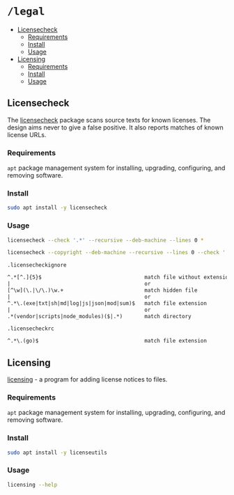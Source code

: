 # `/legal`

- [Licensecheck](#licensecheck)
  - [Requirements](#requirements)
  - [Install](#install)
  - [Usage](#usage)
- [Licensing](#licensing)
  - [Requirements](#requirements-1)
  - [Install](#install-1)
  - [Usage](#usage-1)

## Licensecheck

The [licensecheck](https://github.com/google/licensecheck) package scans source texts for known licenses. The design aims never to give a false positive. It also reports matches of known license URLs.

### Requirements

`apt` package management system for installing, upgrading, configuring, and removing software.

### Install

```bash
sudo apt install -y licensecheck
```

### Usage

```bash
licensecheck --check '.*' --recursive --deb-machine --lines 0 *

licensecheck --copyright --deb-machine --recursive --lines 0 --check '.*' --ignore '.*\.ttf$' -- *
```

`.licensecheckignore`

```txt
^.*[^.]{5}$                                 match file without extension
|                                           or
[^\w](\.|\/\.)\w.+                          match hidden file
|                                           or
^.*\.(exe|txt|sh|md|log|js|json|mod|sum)$   match file extension
|                                           or
.*(vendor|scripts|node_modules)($|.*)       match directory
```

`.licensecheckrc`

```txt
^.*\.(go)$                                  match file extension
```

## Licensing

[licensing](https://code.tools/man/1/licensing/) - a program for adding license notices to files.

### Requirements

`apt` package management system for installing, upgrading, configuring, and removing software.

### Install

```bash
sudo apt install -y licenseutils
```

### Usage

```bash
licensing --help
```
